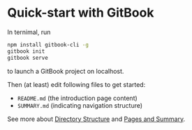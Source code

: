 # Quick-start with GitBook

In ternimal, run

```bash
npm install gitbook-cli -g
gitbook init
gitbook serve
```

to launch a GitBook project on localhost.

Then (at least) edit following files to get started:

* `README.md` (the introduction page content)
* `SUMMARY.md` (indicating navigation structure)

See more about [Directory Structure](https://toolchain.gitbook.com/structure.html) and [Pages and Summary](https://toolchain.gitbook.com/pages.html).

